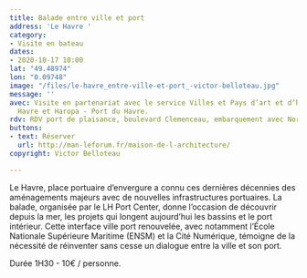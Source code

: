 ```yaml
---
title: Balade entre ville et port
address: 'Le Havre '
category:
- Visite en bateau
dates:
- 2020-10-17 10:00
lat: "49.48974"
lon: "0.09748"
image: "/files/le-havre_entre-ville-et-port_-victor-belloteau.jpg"
message: ''
avec: Visite en partenariat avec le service Villes et Pays d’art et d’histoire du
  Havre et Haropa - Port du Havre.
rdv: RDV port de plaisance, boulevard Clemenceau, embarquement avec Normandie Navigation.
buttons:
- text: Réserver
  url: http://man-leforum.fr/maison-de-l-architecture/
copyright: Victor Belloteau

---
```

Le Havre, place portuaire d’envergure a connu ces dernières décennies des aménagements majeurs avec de nouvelles infrastructures portuaires. La balade, organisée par le LH Port Center, donne l’occasion de découvrir depuis la mer, les projets qui longent aujourd’hui les bassins et le port intérieur. Cette interface ville port renouvelée, avec notamment l’École Nationale Supérieure Maritime (ENSM) et la Cité Numérique, témoigne de la nécessité de réinventer sans cesse un dialogue entre la ville et son port.

Durée 1H30 - 10€ / personne.